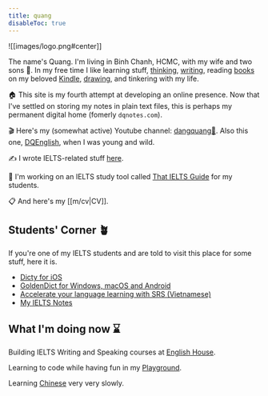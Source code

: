 ```yaml
---
title: quang
disableToc: true
---
```


![[images/logo.png#center]]

The name's Quang. I'm living in Binh Chanh, HCMC, with my wife and two sons 👶. In my free time I like learning stuff, [thinking](tags/thoughts), [writing](/tags), reading [books](p/highlights) on my beloved [Kindle](t/kindle), [drawing](m/drawing), and tinkering with my life.

🏠 This site is my fourth attempt at developing an online presence. Now that I've settled on storing my notes in plain text files, this is perhaps my permanent digital home (fomerly `dqnotes.com`).

🎬 Here's my (somewhat active) Youtube channel: [dangquang🌱](https://www.youtube.com/channel/UCwHp8yAjMRmiPY9wnnW2GQQ). Also this one, [DQEnglish](https://www.youtube.com/user/SuperEnglishbird), when I was young and wild.

✍️ I wrote IELTS-related stuff [here](https://ielts.dangquang.xyz).

🔨 I'm working on an IELTS study tool called [That IELTS Guide](https://thatieltsguide.com) for my students.

📋 And here's my [[m/cv|CV]].

## Students' Corner 🪴

If you're one of my IELTS students and are told to visit this place for some stuff, here it is.

- [Dicty for iOS](p/dicty.md)
- [GoldenDict for Windows, macOS and Android](p/goldendict.md)
- [Accelerate your language learning with SRS (Vietnamese)](p/srs.md)
- [My IELTS Notes](https://ielts.dangquang.xyz)

## What I'm doing now ⌛️

Building IELTS Writing and Speaking courses at [English House](https://ehc.edu.vn/).

Learning to code while having fun in my [Playground](https://playground.dangquang.xyz). 

Learning [Chinese](/c/learnchinese) very very slowly.
